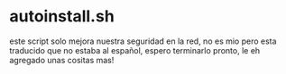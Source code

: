 # autoinstall.sh
este script solo mejora nuestra seguridad en la red, no es mio pero esta traducido que no estaba al español, espero terminarlo pronto, le eh agregado unas cositas mas! 
